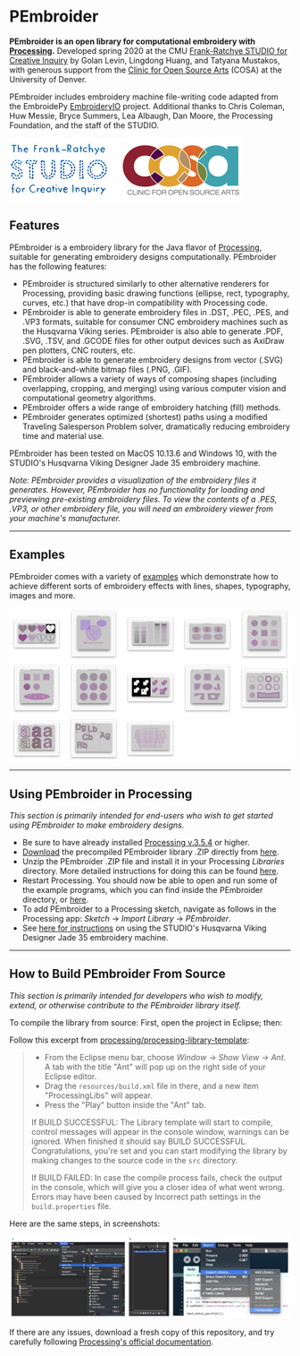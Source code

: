 # PEmbroider

**PEmbroider is an open library for computational embroidery with [Processing](http://processing.org).** Developed spring 2020 at the CMU [Frank-Ratchye STUDIO for Creative Inquiry](http://studioforcreativeinquiry.org) by Golan Levin, Lingdong Huang, and Tatyana Mustakos, with generous support from the [Clinic for Open Source Arts](https://www.du.edu/ahss/opensourcearts/) (COSA) at the University of Denver. 

PEmbroider includes embroidery machine file-writing code adapted from the EmbroidePy [EmbroideryIO](https://github.com/EmbroidePy/EmbroideryIO) project. Additional thanks to Chris Coleman, Huw Messie, Bryce Summers, Lea Albaugh, Dan Moore, the Processing Foundation, and the staff of the STUDIO. 

![](images/cosa-and-sfci-logos.jpg)


## Features

PEmbroider is a embroidery library for the Java flavor of [Processing](http://processing.org), suitable for generating embroidery designs computationally. PEmbroider has the following features:

* PEmbroider is structured similarly to other alternative renderers for Processing, providing basic drawing functions (ellipse, rect, typography, curves, etc.) that have drop-in compatibility with Processing code. 
* PEmbroider is able to generate embroidery files in .DST, .PEC, .PES, and .VP3 formats, suitable for consumer CNC embroidery machines such as the Husqvarna Viking series. PEmbroider is also able to generate .PDF, .SVG, .TSV, and .GCODE files for other output devices such as AxiDraw pen plotters, CNC routers, etc.
* PEmbroider is able to generate embroidery designs from vector (.SVG) and black-and-white bitmap files (.PNG, .GIF). 
* PEmbroider allows a variety of ways of composing shapes (including overlapping, cropping, and merging) using various computer vision and computational geometry algorithms.
* PEmbroider offers a wide range of embroidery hatching (fill) methods.
* PEmbroider generates optimized (shortest) paths using a modified Traveling Salesperson Problem solver, dramatically reducing embroidery time and material use.

PEmbroider has been tested on MacOS 10.13.6 and Windows 10, with the STUDIO's Husqvarna Viking Designer Jade 35 embroidery machine.

*Note: PEmbroider provides a visualization of the embroidery files it generates. However, PEmbroider has no functionality for loading and previewing pre-existing embroidery files. To view the contents of a .PES, .VP3, or other embroidery file, you will need an embroidery viewer from your machine's manufacturer.*

---

## Examples

PEmbroider comes with a variety of [examples](examples/README.md) which demonstrate how to achieve different sorts of embroidery effects with lines, shapes, typography, images and more.

[![Examples](images/examples.png)](examples/README.md)

---

## Using PEmbroider in Processing

*This section is primarily intended for end-users who wish to get started using PEmbroider to make embroidery designs.* 

* Be sure to have already installed [Processing v.3.5.4](http://processing.org) or higher. 
* [Download](https://github.com/CreativeInquiry/PEmbroider/blob/master/distribution/Pembroider/download/Pembroider.zip) the precompiled PEmbroider library .ZIP directly from [here](https://github.com/CreativeInquiry/PEmbroider/blob/master/distribution/Pembroider/download/Pembroider.zip). 
* Unzip the PEmbroider .ZIP file and install it in your Processing *Libraries* directory. More detailed instructions for doing this can be found [here](https://github.com/processing/processing/wiki/How-to-Install-a-Contributed-Library).
* Restart Processing. You should now be able to open and run some of the example programs, which you can find inside the PEmbroider directory, or [here](examples/README.md).
* To add PEmbroider to a Processing sketch, navigate as follows in the Processing app: *Sketch* → *Import Library* → *PEmbroider*.
* See [here for instructions](https://github.com/CreativeInquiry/STUDIO-Embroidery-Machine) on using the STUDIO's Husqvarna Viking Designer Jade 35 embroidery machine.


---

## How to Build PEmbroider From Source

*This section is primarily intended for developers who wish to modify, extend, or otherwise contribute to the PEmbroider library itself.* 

To compile the library from source: First, open the project in Eclipse; then:

Follow this excerpt from [processing/processing-library-template](https://github.com/processing/processing-library-template):
 
> * From the Eclipse menu bar, choose *Window* → *Show View* → *Ant*. A tab with the title "Ant" will pop up on the right side of your Eclipse editor.
> * Drag the `resources/build.xml` file in there, and a new item "ProcessingLibs" will appear.
> * Press the "Play" button inside the "Ant" tab.
> 
> If BUILD SUCCESSFUL: The Library template will start to compile, control messages will appear in the console window, warnings can be ignored. When finished it should say BUILD SUCCESSFUL. Congratulations, you're set and you can start modifying the library by making changes to the source code in the `src` directory.
> 
> If BUILD FAILED:  In case the compile process fails, check the output in the console, which will give you a closer idea of what went wrong. Errors may have been caused by Incorrect path settings in the `build.properties` file.

Here are the same steps, in screenshots:

![Compilation steps in Eclipse](images/eclipse_steps.png)

If there are any issues, download a fresh copy of this repository, and try carefully following [Processing's official documentation](https://github.com/processing/processing-library-template).


